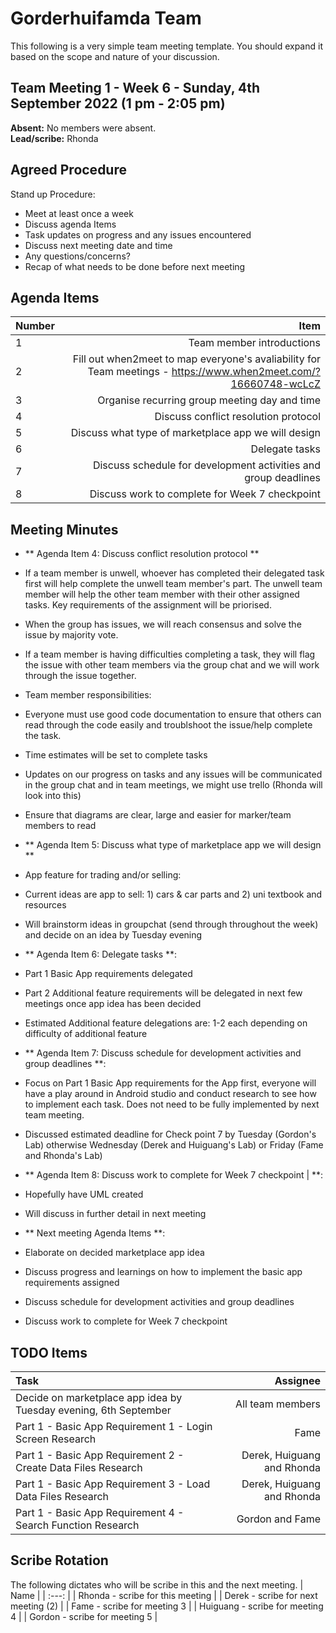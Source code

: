 # Gorderhuifamda Team
This following is a very simple team meeting template. You should expand it based on the scope and nature of your discussion.

## Team Meeting 1 - Week 6 - Sunday, 4th September 2022 (1 pm - 2:05 pm)
**Absent:**
No members were absent.
<br>
**Lead/scribe:** Rhonda

## Agreed Procedure
Stand up Procedure:
- Meet at least once a week 
- Discuss agenda Items
- Task updates on progress and any issues encountered
- Discuss next meeting date and time
- Any questions/concerns?
- Recap of what needs to be done before next meeting

## Agenda Items
| Number | Item |
| :--- | ---: |
| 1 | Team member introductions |
| 2 | Fill out when2meet to map everyone's avaliability for Team meetings - https://www.when2meet.com/?16660748-wcLcZ |
| 3 | Organise recurring group meeting day and time |
| 4 | Discuss conflict resolution protocol |
| 5 | Discuss what type of marketplace app we will design |
| 6 | Delegate tasks |
| 7 | Discuss schedule for development activities and group deadlines |
| 8 | Discuss work to complete for Week 7 checkpoint |

## Meeting Minutes
- ** Agenda Item 4: Discuss conflict resolution protocol **
- If a team member is unwell, whoever has completed their delegated task first will help complete the unwell team member's part. The unwell team member will help the other team member with their other assigned tasks. Key requirements of the assignment will be priorised.
- When the group has issues, we will reach consensus and solve the issue by majority vote.
- If a team member is having difficulties completing a task, they will flag the issue with other team members via the group chat and  we will work through the issue together.
- Team member responsibilities:
- Everyone must use good code documentation to ensure that others can read through the code easily and troublshoot the issue/help complete the task.
- Time estimates will be set to complete tasks
- Updates on our progress on tasks and any issues will be communicated in the group chat and in team meetings, we might use trello (Rhonda will look into this)
- Ensure that diagrams are clear, large and easier for marker/team members to read

- ** Agenda Item 5: Discuss what type of marketplace app we will design ** 
- App feature for trading and/or selling:
- Current ideas are app to sell: 1) cars & car parts and 2) uni textbook and resources
- Will brainstorm ideas in groupchat (send through throughout the week) and decide on an idea by Tuesday evening

- ** Agenda Item 6: Delegate tasks **:
- Part 1 Basic App requirements delegated
- Part 2 Additional feature requirements will be delegated in next few meetings once app idea has been decided
- Estimated Additional feature delegations are: 1-2 each depending on difficulty of additional feature

- ** Agenda Item 7: Discuss schedule for development activities and group deadlines **:
- Focus on Part 1 Basic App requirements for the App first, everyone will have a play around in Android studio and conduct research to see how to implement each task. Does not need to be fully implemented by next team meeting.
- Discussed estimated deadline for Check point 7 by Tuesday (Gordon's Lab) otherwise Wednesday (Derek and Huiguang's Lab) or Friday (Fame and Rhonda's Lab)

- ** Agenda Item 8: Discuss work to complete for Week 7 checkpoint | **:
- Hopefully have UML created
- Will discuss in further detail in next meeting

- ** Next meeting Agenda Items **:
- Elaborate on decided marketplace app idea
- Discuss progress and learnings on how to implement the basic app requirements assigned
- Discuss schedule for development activities and group deadlines
- Discuss work to complete for Week 7 checkpoint

## TODO Items
| Task | Assignee |
| :--- | ---: |
| Decide on marketplace app idea by Tuesday evening, 6th September | All team members | 
| Part 1 - Basic App Requirement 1 - Login Screen Research | Fame |
| Part 1 - Basic App Requirement 2 - Create Data Files Research | Derek, Huiguang and Rhonda |
| Part 1 - Basic App Requirement 3 - Load Data Files Research | Derek, Huiguang and Rhonda |
| Part 1 - Basic App Requirement 4 - Search Function Research | Gordon and Fame|

## Scribe Rotation
The following dictates who will be scribe in this and the next meeting.
| Name |
| :---: |
| Rhonda - scribe for this meeting |
| Derek - scribe for next meeting (2) |
| Fame - scribe for meeting 3 | 
| Huiguang - scribe for meeting 4 | 
| Gordon - scribe for meeting 5 | 
